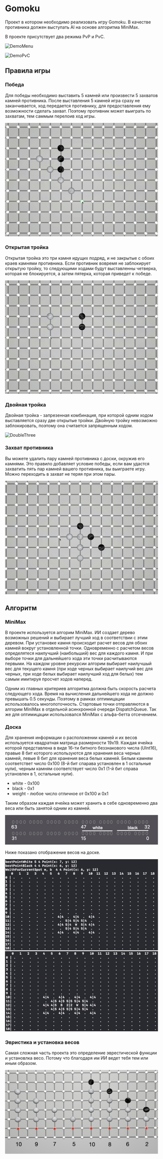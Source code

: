 # Gomoku
  
Проект в котором необходимо реализовать игру Gomoku. В качестве противника должен выступать AI на основе алгоритма MiniMax.

В проекте присутствует два режима PvP и PvC. 

![DemoMenu](https://github.com/MixFon/Gomoku/blob/master/gifs/DemoMenu.gif "Демострация меню")


![DemoPvC](https://github.com/MixFon/Gomoku/blob/master/gifs/DemoPvC.gif "Демонстрация игры с ИИ")

## Правила игры

### Победа
Для победы необходимо выставить 5 камней или произвести 5 захватов камней противника. После выставления 5 камней игра сразу не заканчивается, ход передается противнику, для предоставления ему возможности сделать захват. Поэтому противник может выиграть по захватам, тем саммым перелоив ход игры.

![Win](https://github.com/MixFon/Gomoku/blob/master/gifs/Win.gif "Показ победы")

### Открытая тройка
Открытая тройка это три камня идущих подряд, и не закрытые с обоих краев камнями противника. Если противник вовремя не заблокирует открытую тройку, то следующими ходами будут выставленны четверка, которая не блокируется, а затем пятерка, которая приведет к победе.

![FreeThree](https://github.com/MixFon/Gomoku/blob/master/gifs/FreeThree.gif "Выставление свободной тройки")

### Двойная тройка
Двойная тройка - запрезенная комбинация, при которой одним ходом выставляется сразу две открытые тройки. Двойную тройку невозможно заблокировать, поэтому она считается запрященным ходом. 

![DoubleThree](https://github.com/MixFon/Gomoku/blob/master/gifs/DoubleThree.gif "Возможные варианты двойной тройки")

### Захват противника
Вы можете удалить пару камней противника с доски, окружив его камнями. Это правило добавляет условие победы, если вам удастся захватить пять пар камней вашего противника, вы выиграете игру. Можно переходить в захват не теряя при этом пары.

![Capture](https://github.com/MixFon/Gomoku/blob/master/gifs/Capture.gif "Захват")

## Алгоритм

### MiniMax

В проекте используется алгорим MiniMax. ИИ создает дерево возможных решений и выбирает лучший ход в соответствии с этим деревом. При установке камня происходит расчет весов для обоих камней вокруг установленной точки. Одновременно с расчетом весов определятеся наилучший (наибольший) вес для каждого камня. И при выборе точки для дальнейшего хода эти точки расчитываются первыми. На каждом уровне рекурсии алгорим выбирает наилучшый вес для текущего камня (при ходе черных выбирает наилучий вес для черных, при ходе белых выбирает наилучший ход для белых) тем самым имитируя просчет ходов наперед.

Одним из главных критериев алгоритма должна быть скорость расчета следующего хода. Время на вычисления дальнейшего хода не должно превышать 0.5 секунды. Поэтому в рамках оптимицации использовалось многопоточность. Стартовые точки отправляются в алгорим MiniMax в отдельной асинхронной очереди DispatchQueue. Так же для оптимицации использовался MiniMax с альфа-бетта отсечением.

### Доска

Для хранения информации о расположении камней и их весов используется квадратная матрица размерности 19x19. Каждая ячейка которой представлена в виде 16-ти битного беззнакового числа (UInt16), правые 8 бит которого используются для хранения веса черных камней, левые 8 бит для хранения веса белых камней. Белым камням соответствет число 0x100 (8-й бит спарава установлен в 1 остальные нули), черным камням соответствует число 0x1 (1-й бит справа установлен в 1, остальные нули).
- white  - 0x100
- black  - 0x1
- weight - любое число отличное от 0x100 и 0x1

Таким образом каждая ячейка может хранить в себе одновременно два веса или быть занятой одним из камней.

![white_black_octets](https://github.com/MixFon/Gomoku/blob/master/gifs/white_black_octets.jpg "Октеты для белых и черных камней")

Ниже показано отображение весов на доске.

![3KI1vYwqbfg](https://github.com/MixFon/Gomoku/blob/master/gifs/3KI1vYwqbfg.jpg "Отображение весов каждого из камней")
![yO7SOXOYrbc](https://github.com/MixFon/Gomoku/blob/master/gifs/yO7SOXOYrbc.jpg "Отображение весов каждого из камней")

### Эвристика и установка весов

Самая сложная часть проекта это определение эврестической функции и установлка весо. Потому что благодаря им ИИ ведет тебя тем или иным образом.

![weights](https://github.com/MixFon/Gomoku/blob/master/gifs/weights.jpg "Распределение весов")
